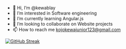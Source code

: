 - 👋 Hi, I’m @kewablay
- 👀 I’m interested in Software engineering 
- 🌱 I’m currently learning Angular.js
- 💞️ I’m looking to collaborate on Website projects 
- 📫 How to reach me kojokewajunior123@gmail.com

<!---
kewablay/kewablay is a ✨ special ✨ repository because its `README.md` (this file) appears on your GitHub profile.
You can click the Preview link to take a look at your changes.
--->

[![GitHub Streak](https://streak-stats.demolab.com?user=kewablay&theme=modern-lilac2)](https://git.io/streak-stats)
